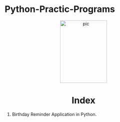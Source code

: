 # Python-Practic-Programs
<p align="center"> <img src="Pikachu.png" alt="pic" width="150" height="200"/> </p>
<h1 align="center"> Index </h1>

1) Birthday Reminder Application in Python.
